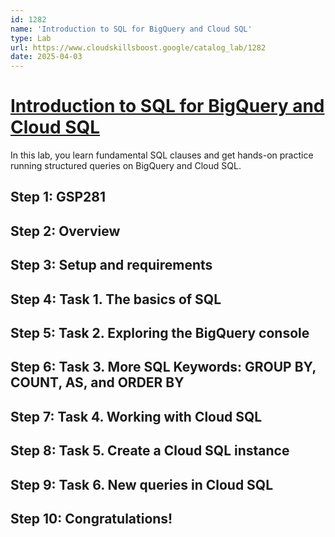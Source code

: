 ```yaml
---
id: 1282
name: 'Introduction to SQL for BigQuery and Cloud SQL'
type: Lab
url: https://www.cloudskillsboost.google/catalog_lab/1282
date: 2025-04-03
---
```


# [Introduction to SQL for BigQuery and Cloud SQL](https://www.cloudskillsboost.google/catalog_lab/1282)

In this lab, you learn fundamental SQL clauses and get hands-on practice running structured queries on BigQuery and Cloud SQL.

## Step 1: GSP281

## Step 2: Overview

## Step 3: Setup and requirements

## Step 4: Task 1. The basics of SQL

## Step 5: Task 2. Exploring the BigQuery console

## Step 6: Task 3. More SQL Keywords: GROUP BY, COUNT, AS, and ORDER BY

## Step 7: Task 4. Working with Cloud SQL

## Step 8: Task 5. Create a Cloud SQL instance

## Step 9: Task 6. New queries in Cloud SQL

## Step 10: Congratulations!
